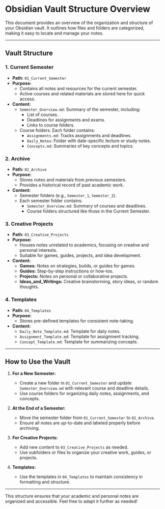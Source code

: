 # Obsidian Vault Structure Overview

This document provides an overview of the organization and structure of your Obsidian vault. It outlines how files and folders are categorized, making it easy to locate and manage your notes.

---

## **Vault Structure**

### **1. Current Semester**

- **Path:** `01_Current_Semester`
- **Purpose:**
    - Contains all notes and resources for the current semester.
    - Active courses and related materials are stored here for quick access.
- **Content:**
    - `Semester_Overview.md`: Summary of the semester, including:
        - List of courses.
        - Deadlines for assignments and exams.
        - Links to course folders.
    - Course folders: Each folder contains:
        - `Assignments.md`: Tracks assignments and deadlines.
        - `Daily_Notes`: Folder with date-specific lecture or study notes.
        - `Concepts.md`: Summaries of key concepts and topics.

### **2. Archive**

- **Path:** `02_Archive`
- **Purpose:**
    - Stores notes and materials from previous semesters.
    - Provides a historical record of past academic work.
- **Content:**
    - Semester folders (e.g., `Semester_1`, `Semester_2`).
    - Each semester folder contains:
        - `Semester_Overview.md`: Summary of courses and deadlines.
        - Course folders structured like those in the Current Semester.

### **3. Creative Projects**

- **Path:** `03_Creative_Projects`
- **Purpose:**
    - Houses notes unrelated to academics, focusing on creative and personal interests.
    - Suitable for games, guides, projects, and idea development.
- **Content:**
    - **Games:** Notes on strategies, builds, or guides for games.
    - **Guides:** Step-by-step instructions or how-tos.
    - **Projects:** Notes on personal or collaborative projects.
    - **Ideas_and_Writings:** Creative brainstorming, story ideas, or random thoughts.

### **4. Templates**

- **Path:** `04_Templates`
- **Purpose:**
    - Stores pre-defined templates for consistent note-taking.
- **Content:**
    - `Daily_Note_Template.md`: Template for daily notes.
    - `Assignment_Template.md`: Template for assignment tracking.
    - `Concept_Template.md`: Template for summarizing concepts.

---

## **How to Use the Vault**

1. **For a New Semester:**
    
    - Create a new folder in `01_Current_Semester` and update `Semester_Overview.md` with relevant course and deadline details.
    - Use course folders for organizing daily notes, assignments, and concepts.
2. **At the End of a Semester:**
    
    - Move the semester folder from `01_Current_Semester` to `02_Archive`.
    - Ensure all notes are up-to-date and labeled properly before archiving.
3. **For Creative Projects:**
    
    - Add new content to `03_Creative_Projects` as needed.
    - Use subfolders or files to organize your creative work, guides, or projects.
4. **Templates:**
    
    - Use the templates in `04_Templates` to maintain consistency in formatting and structure.

---

This structure ensures that your academic and personal notes are organized and accessible. Feel free to adapt it further as needed!